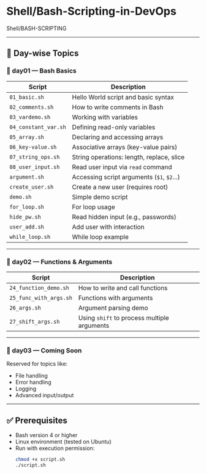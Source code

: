 # Shell/Bash-Scripting-in-DevOps

Shell/BASH-SCRIPTING 


---

## 📆 Day-wise Topics

### 📂 day01 — Bash Basics
| Script              | Description                                  |
|---------------------|----------------------------------------------|
| `01_basic.sh`       | Hello World script and basic syntax          |
| `02_comments.sh`    | How to write comments in Bash                |
| `03_vardemo.sh`     | Working with variables                       |
| `04_constant_var.sh`| Defining read-only variables                 |
| `05_array.sh`       | Declaring and accessing arrays               |
| `06_key-value.sh`   | Associative arrays (key-value pairs)         |
| `07_string_ops.sh`  | String operations: length, replace, slice    |
| `08_user_input.sh`  | Read user input via `read` command           |
| `argument.sh`       | Accessing script arguments (`$1`, `$2`...)   |
| `create_user.sh`    | Create a new user (requires root)            |
| `demo.sh`           | Simple demo script                           |
| `for_loop.sh`       | For loop usage                               |
| `hide_pw.sh`        | Read hidden input (e.g., passwords)          |
| `user_add.sh`       | Add user with interaction                    |
| `while_loop.sh`     | While loop example                           |

---

### 📂 day02 — Functions & Arguments
| Script                  | Description                                   |
|--------------------------|-----------------------------------------------|
| `24_function_demo.sh`    | How to write and call functions               |
| `25_func_with_args.sh`   | Functions with arguments                      |
| `26_args.sh`             | Argument parsing demo                         |
| `27_shift_args.sh`       | Using `shift` to process multiple arguments   |

---

### 📂 day03 — Coming Soon
Reserved for topics like:
- File handling
- Error handling
- Logging
- Advanced input/output

---

## ✅ Prerequisites

- Bash version 4 or higher
- Linux environment (tested on Ubuntu)
- Run with execution permission:
  ```bash
  chmod +x script.sh
  ./script.sh

